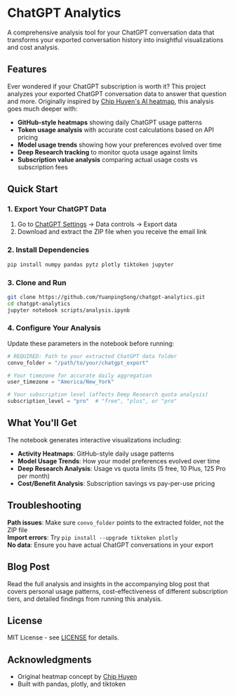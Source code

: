 # ChatGPT Analytics

A comprehensive analysis tool for your ChatGPT conversation data that transforms your exported conversation history into insightful visualizations and cost analysis.

## Features

Ever wondered if your ChatGPT subscription is worth it? This project
analyzes your exported ChatGPT conversation data to answer that question and more. Originally inspired by [Chip Huyen's AI heatmap](https://github.com/chiphuyen/aie-book/blob/main/scripts/ai-heatmap.ipynb), this analysis goes much deeper with:

- **GitHub-style heatmaps** showing daily ChatGPT usage patterns
- **Token usage analysis** with accurate cost calculations based on API pricing
- **Model usage trends** showing how your preferences evolved over time
- **Deep Research tracking** to monitor quota usage against limits
- **Subscription value analysis** comparing actual usage costs vs subscription fees

## Quick Start

### 1. Export Your ChatGPT Data

1. Go to [ChatGPT Settings](https://chatgpt.com/settings) → Data controls → Export data
2. Download and extract the ZIP file when you receive the email link

### 2. Install Dependencies

```bash
pip install numpy pandas pytz plotly tiktoken jupyter
```

### 3. Clone and Run

```bash
git clone https://github.com/YuanpingSong/chatgpt-analytics.git
cd chatgpt-analytics
jupyter notebook scripts/analysis.ipynb
```

### 4. Configure Your Analysis

Update these parameters in the notebook before running:

```python
# REQUIRED: Path to your extracted ChatGPT data folder
convo_folder = "/path/to/your/chatgpt_export"

# Your timezone for accurate daily aggregation
user_timezone = "America/New_York"

# Your subscription level (affects Deep Research quota analysis)
subscription_level = "pro"  # "free", "plus", or "pro"
```

## What You'll Get

The notebook generates interactive visualizations including:

- **Activity Heatmaps**: GitHub-style daily usage patterns
- **Model Usage Trends**: How your model preferences evolved over time
- **Deep Research Analysis**: Usage vs quota limits (5 free, 10 Plus, 125 Pro per month)
- **Cost/Benefit Analysis**: Subscription savings vs pay-per-use pricing

## Troubleshooting

**Path issues**: Make sure `convo_folder` points to the extracted folder, not the ZIP file  
**Import errors**: Try `pip install --upgrade tiktoken plotly`  
**No data**: Ensure you have actual ChatGPT conversations in your export

## Blog Post

Read the full analysis and insights in the accompanying blog post that covers personal usage patterns, cost-effectiveness of different subscription tiers, and detailed findings from running this analysis.

## License

MIT License - see [LICENSE](LICENSE) for details.

## Acknowledgments

- Original heatmap concept by [Chip Huyen](https://github.com/chiphuyen/aie-book)
- Built with pandas, plotly, and tiktoken
